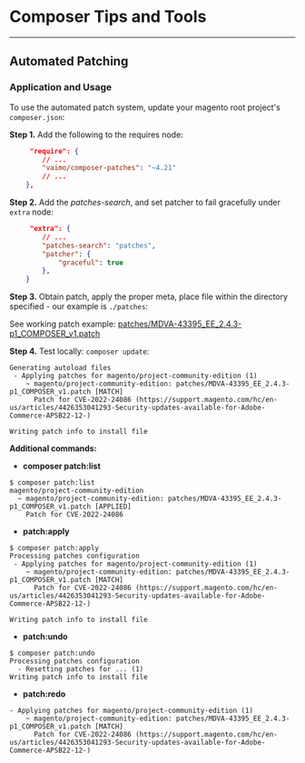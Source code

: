 # Composer Tips and Tools

--------




## Automated Patching


### **Application and Usage**

To use the automated patch system, update your magento root project's `composer.json`:

**Step 1.** Add the following to the requires node:

```json
     "require": {
        // ...
        "vaimo/composer-patches": "~4.21"
        // ...
    },
```

**Step 2.** Add the *patches-search*, and set patcher to fail gracefully under `extra` node: 

```json
     "extra": {
        // ...
        "patches-search": "patches",
        "patcher": {
            "graceful": true
        },
    }
```

**Step 3.** Obtain patch, apply the proper meta, place file within the directory specified - our example is `./patches`:

See working patch example: [patches/MDVA-43395_EE_2.4.3-p1_COMPOSER_v1.patch](./patches/MDVA-43395_EE_2.4.3-p1_COMPOSER_v1.patch)

**Step 4.** Test locally: `composer update`:

```text
Generating autoload files
 - Applying patches for magento/project-community-edition (1)
    ~ magento/project-community-edition: patches/MDVA-43395_EE_2.4.3-p1_COMPOSER_v1.patch [MATCH]
      Patch for CVE-2022-24086 (https://support.magento.com/hc/en-us/articles/4426353041293-Security-updates-available-for-Adobe-Commerce-APSB22-12-)

Writing patch info to install file

```

**Additional commands:**

* **composer patch:list**

```text
$ composer patch:list
magento/project-community-edition
  ~ magento/project-community-edition: patches/MDVA-43395_EE_2.4.3-p1_COMPOSER_v1.patch [APPLIED]
    Patch for CVE-2022-24086

```


* **patch:apply**

```text
$ composer patch:apply
Processing patches configuration
 - Applying patches for magento/project-community-edition (1)
    ~ magento/project-community-edition: patches/MDVA-43395_EE_2.4.3-p1_COMPOSER_v1.patch [MATCH]
      Patch for CVE-2022-24086 (https://support.magento.com/hc/en-us/articles/4426353041293-Security-updates-available-for-Adobe-Commerce-APSB22-12-)

Writing patch info to install file
```

* **patch:undo**

```text
$ composer patch:undo
Processing patches configuration
  - Resetting patches for ... (1)
Writing patch info to install file

```
* **patch:redo**

```text
- Applying patches for magento/project-community-edition (1)
    ~ magento/project-community-edition: patches/MDVA-43395_EE_2.4.3-p1_COMPOSER_v1.patch [MATCH]
      Patch for CVE-2022-24086 (https://support.magento.com/hc/en-us/articles/4426353041293-Security-updates-available-for-Adobe-Commerce-APSB22-12-)
```

